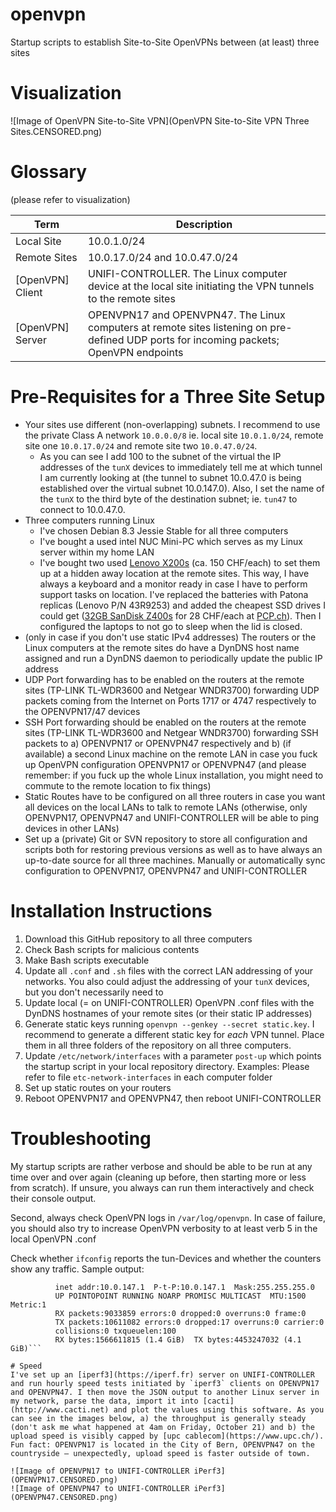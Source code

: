 # openvpn
Startup scripts to establish Site-to-Site OpenVPNs between (at least) three sites

# Visualization
![Image of OpenVPN Site-to-Site VPN](OpenVPN Site-to-Site VPN Three Sites.CENSORED.png)

# Glossary
(please refer to visualization)

| Term | Description |
| ---- | ----------- |
| Local Site | 10.0.1.0/24 |
| Remote Sites | 10.0.17.0/24 and 10.0.47.0/24 |
| [OpenVPN] Client | UNIFI-CONTROLLER. The Linux computer device at the local site initiating the VPN tunnels to the remote sites |
| [OpenVPN] Server | OPENVPN17 and OPENVPN47. The Linux computers at remote sites listening on pre-defined UDP ports for incoming packets; OpenVPN endpoints |

# Pre-Requisites for a Three Site Setup
* Your sites use different (non-overlapping) subnets. I recommend to use the private Class A network `10.0.0.0/8` ie. local site `10.0.1.0/24`, remote site one `10.0.17.0/24` and remote site two `10.0.47.0/24`.
  * As you can see I add 100 to the subnet of the virtual the IP addresses of the `tunX` devices to immediately tell me at which tunnel I am currently looking at (the tunnel to subnet 10.0.47.0 is being established over the virtual subnet 10.0.147.0). Also, I set the name of the `tunX` to the third byte of the destination subnet; ie. `tun47` to connect to 10.0.47.0.
* Three computers running Linux
  * I've chosen Debian 8.3 Jessie Stable for all three computers
  * I've bought a used intel NUC Mini-PC which serves as my Linux server within my home LAN
  * I've bought two used [Lenovo X200s](https://support.lenovo.com/ch/en/documents/migr-73156) (ca. 150 CHF/each) to set them up at a hidden away location at the remote sites. This way, I have always a keyboard and a monitor ready in case I have to perform support tasks on location. I've replaced the batteries with Patona replicas (Lenovo P/N 43R9253) and added the cheapest SSD drives I could get ([32GB SanDisk Z400s](https://www.sandisk.com/business/computing/z400s) for 28 CHF/each at [PCP.ch](http://www.pcp.ch/)). Then I configured the laptops to not go to sleep when the lid is closed.
* (only in case if you don't use static IPv4 addresses) The routers or the Linux computers at the remote sites do have a DynDNS host name assigned and run a DynDNS daemon to periodically update the public IP address
* UDP Port forwarding has to be enabled on the routers at the remote sites (TP-LINK TL-WDR3600 and Netgear WNDR3700) forwarding UDP packets coming from the Internet on Ports 1717 or 4747 respectively to the OPENVPN17/47 devices
* SSH Port forwarding should be enabled on the routers at the remote sites (TP-LINK TL-WDR3600 and Netgear WNDR3700) forwarding SSH packets to a) OPENVPN17 or OPENVPN47 respectively and b) (if available) a second Linux machine on the remote LAN in case you fuck up OpenVPN configuration OPENVPN17 or OPENVPN47 (and please remember: if you fuck up the whole Linux installation, you might need to commute to the remote location to fix things)
* Static Routes have to be configured on all three routers in case you want all devices on the local LANs to talk to remote LANs (otherwise, only OPENVPN17, OPENVPN47 and UNIFI-CONTROLLER will be able to ping devices in other LANs)
* Set up a (private) Git or SVN repository to store all configuration and scripts both for restoring previous versions as well as to have always an up-to-date source for all three machines. Manually or automatically sync configuration to OPENVPN17, OPENVPN47 and UNIFI-CONTROLLER

# Installation Instructions
1. Download this GitHub repository to all three computers
1. Check Bash scripts for malicious contents
1. Make Bash scripts executable
1. Update all `.conf` and `.sh` files with the correct LAN addressing of your networks. You also could adjust the addressing of your `tunX` devices, but you don't necessarily need to
1. Update local (= on UNIFI-CONTROLLER) OpenVPN .conf files with the DynDNS hostnames of your remote sites (or their static IP addresses)
1. Generate static keys running `openvpn --genkey --secret static.key`. I recommend to generate a different static key for *each* VPN tunnel. Place them in all three folders of the repository on all three computers.
1. Update `/etc/network/interfaces` with a parameter `post-up` which points the startup script in your local repository directory. Examples: Please refer to file `etc-network-interfaces` in each computer folder
1. Set up static routes on your routers
1. Reboot OPENVPN17 and OPENVPN47, then reboot UNIFI-CONTROLLER

# Troubleshooting
My startup scripts are rather verbose and should be able to be run at any time over and over again (cleaning up before, then starting more or less from scratch). If unsure, you always can run them interactively and check their console output.

Second, always check OpenVPN logs in `/var/log/openvpn`. In case of failure, you should also try to increase OpenVPN verbosity to at least verb 5 in the local OpenVPN .conf

Check whether `ifconfig` reports the tun-Devices and whether the counters show any traffic. Sample output:

```tun47     Link encap:UNSPEC  HWaddr 00-00-00-00-00-00-00-00-00-00-00-00-00-00-00-00  
          inet addr:10.0.147.1  P-t-P:10.0.147.1  Mask:255.255.255.0
          UP POINTOPOINT RUNNING NOARP PROMISC MULTICAST  MTU:1500  Metric:1
          RX packets:9033859 errors:0 dropped:0 overruns:0 frame:0
          TX packets:10611082 errors:0 dropped:17 overruns:0 carrier:0
          collisions:0 txqueuelen:100
          RX bytes:1566611815 (1.4 GiB)  TX bytes:4453247032 (4.1 GiB)```

# Speed
I've set up an [iperf3](https://iperf.fr) server on UNIFI-CONTROLLER and run hourly speed tests initiated by `iperf3` clients on OPENVPN17 and OPENVPN47. I then move the JSON output to another Linux server in my network, parse the data, import it into [cacti](http://www.cacti.net) and plot the values using this software. As you can see in the images below, a) the throughput is generally steady (don't ask me what happened at 4am on Friday, October 21) and b) the upload speed is visibly capped by [upc cablecom](https://www.upc.ch/). Fun fact: OPENVPN17 is located in the City of Bern, OPENVPN47 on the countryside — unexpectedly, upload speed is faster outside of town.

![Image of OPENVPN17 to UNIFI-CONTROLLER iPerf3](OPENVPN17.CENSORED.png)
![Image of OPENVPN47 to UNIFI-CONTROLLER iPerf3](OPENVPN47.CENSORED.png)
